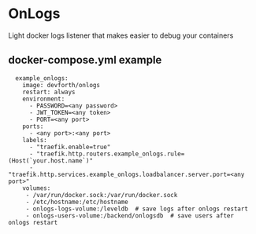 # OnLogs

Light docker logs listener that makes easier to debug your containers

## docker-compose.yml example
```
  example_onlogs:
    image: devforth/onlogs
    restart: always
    environment:
      - PASSWORD=<any password>
      - JWT_TOKEN=<any token>
      - PORT=<any port>
    ports:
      - <any port>:<any port>
    labels:
      - "traefik.enable=true"
      - "traefik.http.routers.example_onlogs.rule=(Host(`your.host.name`)"
      - "traefik.http.services.example_onlogs.loadbalancer.server.port=<any port>"
    volumes:
     - /var/run/docker.sock:/var/run/docker.sock
     - /etc/hostname:/etc/hostname
     - onlogs-logs-volume:/leveldb  # save logs after onlogs restart
     - onlogs-users-volume:/backend/onlogsdb  # save users after onlogs restart
```
